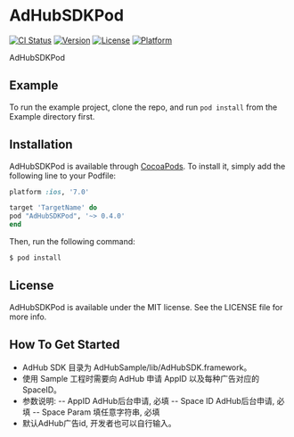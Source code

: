 # AdHubSDKPod

[![CI Status](http://img.shields.io/travis/songMW/AdHubSDKPod.svg?style=flat)](https://travis-ci.org/songMW/AdHubSDKPod)
[![Version](https://img.shields.io/cocoapods/v/AdHubSDKPod.svg?style=flat)](http://cocoapods.org/pods/AdHubSDKPod)
[![License](https://img.shields.io/cocoapods/l/AdHubSDKPod.svg?style=flat)](http://cocoapods.org/pods/AdHubSDKPod)
[![Platform](https://img.shields.io/cocoapods/p/AdHubSDKPod.svg?style=flat)](http://cocoapods.org/pods/AdHubSDKPod)

AdHubSDKPod

## Example

To run the example project, clone the repo, and run `pod install` from the Example directory first.

## Installation

AdHubSDKPod is available through [CocoaPods](http://cocoapods.org). To install
it, simply add the following line to your Podfile:

```ruby
platform :ios, '7.0'

target 'TargetName' do
pod "AdHubSDKPod", '~> 0.4.0'
end
```

Then, run the following command:

```bash
$ pod install
```

## License

AdHubSDKPod is available under the MIT license. See the LICENSE file for more info.

## How To Get Started
-  AdHub SDK 目录为 AdHubSample/lib/AdHubSDK.framework。
-  使用 Sample 工程时需要向 AdHub 申请 AppID 以及每种广告对应的 SpaceID。
-  参数说明:
                --  AppID               AdHub后台申请, 必填
                -- Space ID          AdHub后台申请, 必填
                -- Space Param   填任意字符串,   必填
- 默认AdHub广告id, 开发者也可以自行输入。

